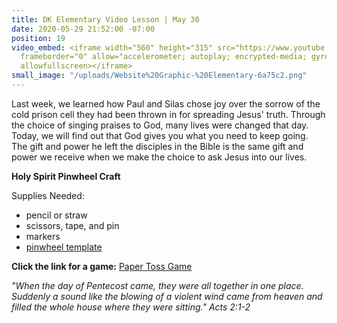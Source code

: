 ```yaml
---
title: DK Elementary Video Lesson | May 30
date: 2020-05-29 21:52:00 -07:00
position: 19
video_embed: <iframe width="560" height="315" src="https://www.youtube.com/embed/RrDZIuFQ9tg"
  frameborder="0" allow="accelerometer; autoplay; encrypted-media; gyroscope; picture-in-picture"
  allowfullscreen></iframe>
small_image: "/uploads/Website%20Graphic-%20Elementary-6a75c2.png"
---
```


Last week, we learned how Paul and Silas chose joy over the sorrow of the cold prison cell they had been thrown in for spreading Jesus' truth. Through the choice of singing praises to God, many lives were changed that day. Today, we will find out that God gives you what you need to keep going. The gift and power he left the disciples in the Bible is the same gift and power we receive when we make the choice to ask Jesus into our lives.

**Holy Spirit Pinwheel Craft**

Supplies Needed:
* pencil or straw
* scissors, tape, and pin
* markers
* [pinwheel template](https://drive.google.com/file/d/1bhVwHGnEfe1ItrI1a7HO1KU9eItY6iCg/view?usp=sharing)

**Click the link for a game:**
[Paper Toss Game](https://drive.google.com/file/d/1FGKtlF1ki8r2nPyL0ESybq6rKdZzOpPh/view?usp=sharing)

*"When the day of Pentecost came, they were all together in one place. Suddenly a sound like the blowing of a violent wind came from heaven and filled the whole house where they were sitting." Acts 2:1-2*